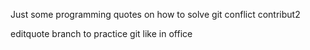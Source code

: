 Just some programming quotes on how to solve git conflict contribut2

editquote branch to practice git like in office